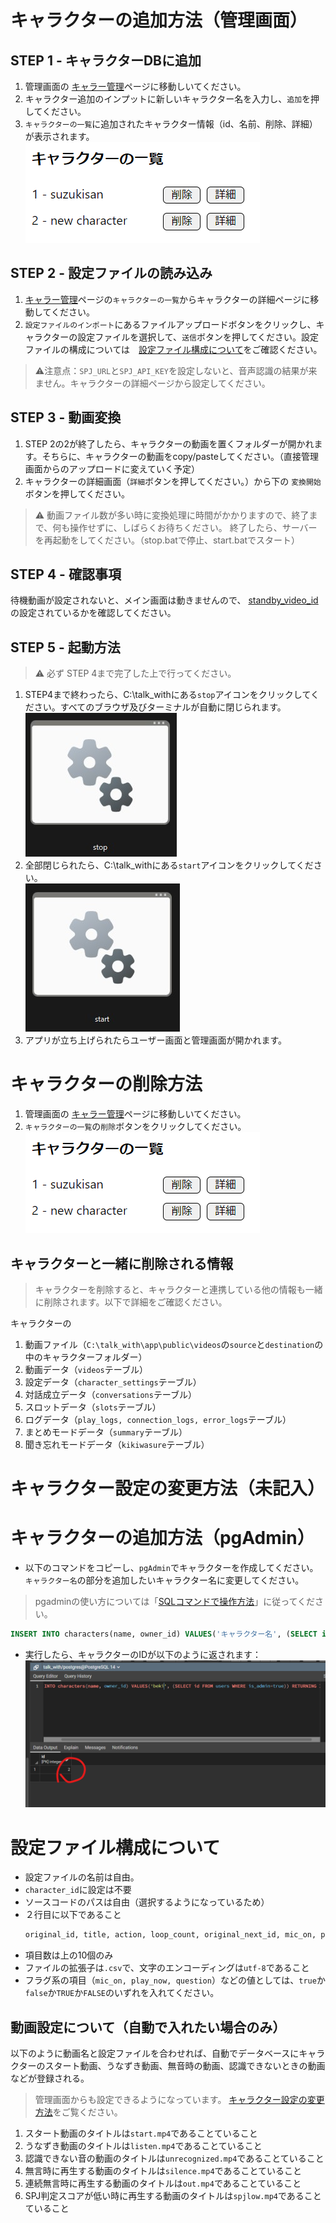 # キャラクターの追加方法（管理画面）

## STEP 1 - キャラクターDBに追加
1. 管理画面の [キャラー管理](http://localhost:3000/admin/characters)ページに移動しいてください。
2. キャラクター追加のインプットに新しいキャラクター名を入力し、`追加`を押してください。
3. `キャラクターの一覧`に追加されたキャラクター情報（id、名前、削除、詳細）が表示されます。  
![管理画面のキャラクター追加結果](./images/add_character/admin_character_added.png)

## STEP 2 - 設定ファイルの読み込み
1. [キャラー管理](http://localhost:3000/admin/characters)ページの`キャラクターの一覧`からキャラクターの詳細ページに移動してください。
2. `設定ファイルのインポート`にあるファイルアップロードボタンをクリックし、キャラクターの設定ファイルを選択して、`送信`ボタンを押してください。設定ファイルの構成については　[設定ファイル構成について](#設定ファイル構成について)をご確認ください。
> ⚠注意点：`SPJ_URL`と`SPJ_API_KEY`を設定しないと、音声認識の結果が来ません。キャラクターの詳細ページから設定してください。

## STEP 3 - 動画変換
1. STEP 2の2が終了したら、キャラクターの動画を置くフォルダーが開かれます。そちらに、キャラクターの動画をcopy/pasteしてください。（直接管理画面からのアップロードに変えていく予定）
2. キャラクターの詳細画面（`詳細`ボタンを押してください。）から下の `変換開始` ボタンを押してください。
> ⚠ 動画ファイル数が多い時に変換処理に時間がかかりますので、終了まで、何も操作せずに、しばらくお待ちください。
終了したら、サーバーを再起動をしてください。（stop.batで停止、start.batでスタート）

## STEP 4 - 確認事項
待機動画が設定されないと、メイン画面は動きませんので、 [standby_video_id](how_to_setup_stanby_video_id.md)の設定されているかを確認してください。

## STEP 5 - 起動方法
> ⚠ 必ず STEP 4まで完了した上で行ってください。
1. STEP4まで終わったら、C:\talk_withにある`stop`アイコンをクリックしてください。すべてのブラウザ及びターミナルが自動に閉じられます。  
![アプリ起動の方法](./images/add_character/stop_bat.jpg)
2. 全部閉じられたら、C:\talk_withにある`start`アイコンをクリックしてください。  
![アプリ起動の方法](./images/add_character/start_bat.jpg)
3. アプリが立ち上げられたらユーザー画面と管理画面が開かれます。

# キャラクターの削除方法
1. 管理画面の [キャラー管理](http://localhost:3000/admin/characters)ページに移動しいてください。
2. `キャラクターの一覧`の`削除`ボタンをクリックしてください。  
![管理画面のキャラクター追加結果](./images/add_character/admin_character_added.png)

## キャラクターと一緒に削除される情報
> キャラクターを削除すると、キャラクターと連携している他の情報も一緒に削除されます。以下で詳細をご確認ください。  

キャラクターの
1. 動画ファイル（`C:\talk_with\app\public\videos`の`source`と`destination`の中のキャラクターフォルダー）
2. 動画データ（`videos`テーブル）
3. 設定データ（`character_settings`テーブル）
4. 対話成立データ（`conversations`テーブル）
5. スロットデータ（`slots`テーブル）
6. ログデータ（`play_logs, connection_logs, error_logs`テーブル）
7. まとめモードデータ（`summary`テーブル）
8. 聞き忘れモードデータ（`kikiwasure`テーブル）

# キャラクター設定の変更方法（未記入）
<!-- TODO -->


# キャラクターの追加方法（pgAdmin）
- 以下のコマンドをコピーし、`pgAdmin`でキャラクターを作成してください。`キャラクター名`の部分を追加したいキャラクター名に変更してください。
> pgadminの使い方については「[SQLコマンドで操作方法](./how_to_install_pg.md#SQLコマンドで操作方法)」に従ってください。
  ```sql
  INSERT INTO characters(name, owner_id) VALUES('キャラクター名', (SELECT id FROM users WHERE is_admin=true)) RETURNING ID;
  ```
- 実行したら、キャラクターのIDが以下のように返されます：![キャラクター追加の結果例](./images/add_character/add_character_result.png)


# 設定ファイル構成について
- 設定ファイルの名前は自由。
- `character_id`に設定は不要
- ソースコードのパスは自由（選択するようになっているため）
- ２行目に以下であること
  ```txt
  original_id, title, action, loop_count, original_next_id, mic_on, play_now, mic_on_millisecond, question, comment
  ```
- 項目数は上の10個のみ
- ファイルの拡張子は`.csv`で、文字のエンコーディングは`utf-8`であること
- フラグ系の項目（`mic_on, play_now, question`）などの値としては、`true`か`false`か`TRUE`か`FALSE`のいずれを入れてください。


## 動画設定について（自動で入れたい場合のみ）
以下のように動画名と設定ファイルを合わせれば、自動でデータベースにキャラクターのスタート動画、うなずき動画、無音時の動画、認識できないときの動画などが登録される。
> 管理画面からも設定できるようになっています。 [キャラクター設定の変更方法](#キャラクター設定の変更方法)をご覧ください。
1. スタート動画のタイトルは`start.mp4`であることていること
2. うなずき動画のタイトルは`listen.mp4`であることていること
3. 認識できない音の動画のタイトルは`unrecognized.mp4`であることていること
4. 無言時に再生する動画のタイトルは`silence.mp4`であることていること
5. 連続無言時に再生する動画のタイトルは`out.mp4`であることていること
6. SPJ判定スコアが低い時に再生する動画のタイトルは`spjlow.mp4`であることていること
